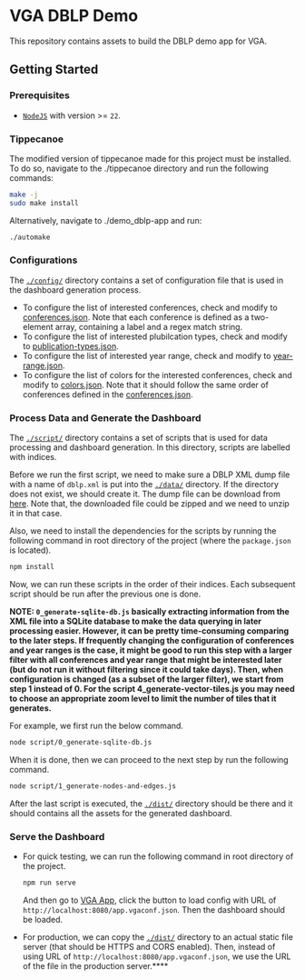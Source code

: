 # VGA DBLP Demo

This repository contains assets to build the DBLP demo app for VGA.

## Getting Started

### Prerequisites

- [`NodeJS`](https://nodejs.org/) with version >= `22`.

### Tippecanoe

The modified version of tippecanoe made for this project must be installed. To do so, navigate to the ./tippecanoe directory and run the following commands:
```sh
make -j
sudo make install
```
Alternatively, navigate to ./demo_dblp-app and run:
```sh
./automake
```

### Configurations

The [`./config/`](./config/) directory contains a set of configuration file that
is used in the dashboard generation process.

- To configure the list of interested conferences, check and modify to
  [conferences.json](./config/conferences.json). Note that each conference is
  defined as a two-element array, containing a label and a regex match string.
- To configure the list of interested plubilcation types, check and modify to
  [publication-types.json](./config/publication-types.json).
- To configure the list of interested year range, check and modify to
  [year-range.json](./config/year-range.json).
- To configure the list of colors for the interested conferences, check and
  modify to [colors.json](./config/colors.json). Note that it should follow the
  same order of conferences defined in the
  [conferences.json](./config/conferences.json).

### Process Data and Generate the Dashboard

The [`./script/`](./script/) directory contains a set of scripts that is used
for data processing and dashboard generation. In this directory, scripts are
labelled with indices.

Before we run the first script, we need to make sure a DBLP XML dump file with a
name of `dblp.xml` is put into the [`./data/`](./data/) directory. If the
directory does not exist, we should create it. The dump file can be download
from [here](https://dblp.org/xml/). Note that, the downloaded file could be
zipped and we need to unzip it in that case.

Also, we need to install the dependencies for the scripts by running the
following command in root directory of the project (where the `package.json` is
located).

```sh
npm install
```

Now, we can run these scripts in the order of their indices. Each subsequent
script should be run after the previous one is done.

**NOTE: `0_generate-sqlite-db.js` basically extracting information from the XML
file into a SQLite database to make the data querying in later processing
easier. However, it can be pretty time-consuming comparing to the later steps.
If frequently changing the configuration of conferences and year ranges is the
case, it might be good to run this step with a larger filter with all
conferences and year range that might be interested later (but do not run it
without filtering since it could take days). Then, when configuration is changed
(as a subset of the larger filter), we start from step 1 instead of 0. For the script 4_generate-vector-tiles.js you may need to choose an appropriate zoom level to limit the number of tiles that it generates.** 

For example, we first run the below command.

```sh
node script/0_generate-sqlite-db.js
```

When it is done, then we can proceed to the next step by run the following
command.

```sh
node script/1_generate-nodes-and-edges.js
```

After the last script is executed, the [`./dist/`](./dist/) directory should be
there and it should contains all the assets for the generated dashboard.

### Serve the Dashboard

- For quick testing, we can run the following command in root directory of the
  project.
  ```sh
  npm run serve
  ```
  And then go to [VGA App](https://vga-team.github.io/app/), click the button to
  load config with URL of `http://localhost:8080/app.vgaconf.json`. Then the
  dashboard should be loaded.

- For production, we can copy the [`./dist/`](./dist/) directory to an actual
  static file server (that should be HTTPS and CORS enabled). Then, instead of
  using URL of `http://localhost:8080/app.vgaconf.json`, we use the URL of the
  file in the production server.****
